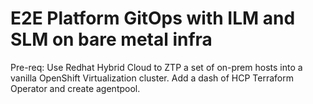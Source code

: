 # E2E Platform GitOps with ILM and SLM on bare metal infra

Pre-req: Use Redhat Hybrid Cloud to ZTP a set of on-prem hosts into a vanilla OpenShift Virtualization cluster.  Add a dash of HCP Terraform Operator and create agentpool.

